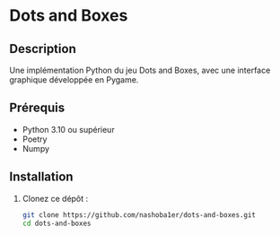 # Dots and Boxes

## Description
Une implémentation Python du jeu Dots and Boxes, avec une interface graphique développée en Pygame.

## Prérequis
- Python 3.10 ou supérieur
- Poetry
- Numpy

## Installation
1. Clonez ce dépôt :
   ```bash
   git clone https://github.com/nashoba1er/dots-and-boxes.git
   cd dots-and-boxes


